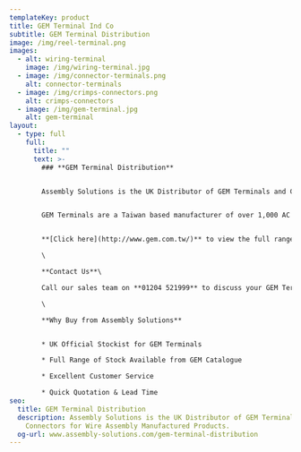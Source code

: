 ```yaml
---
templateKey: product
title: GEM Terminal Ind Co
subtitle: GEM Terminal Distribution
image: /img/reel-terminal.png
images:
  - alt: wiring-terminal
    image: /img/wiring-terminal.jpg
  - image: /img/connector-terminals.png
    alt: connector-terminals
  - image: /img/crimps-connectors.png
    alt: crimps-connectors
  - image: /img/gem-terminal.jpg
    alt: gem-terminal
layout:
  - type: full
    full:
      title: ""
      text: >-
        ### **GEM Terminal Distribution**


        Assembly Solutions is the UK Distributor of GEM Terminals and Connectors.


        GEM Terminals are a Taiwan based manufacturer of over 1,000 AC Terminals and Plug Inserts for Powercords. 


        **[Click here](http://www.gem.com.tw/)** to view the full range of GEM Terminals and Connectors.\

        \

        **Contact Us**\

        Call our sales team on **01204 521999** to discuss your GEM Terminal requirements or email your needs to enquiry@assembly-solutions.com\

        \

        **Why Buy from Assembly Solutions**


        * UK Official Stockist for GEM Terminals

        * Full Range of Stock Available from GEM Catalogue

        * Excellent Customer Service

        * Quick Quotation & Lead Time
seo:
  title: GEM Terminal Distribution
  description: Assembly Solutions is the UK Distributor of GEM Terminals and
    Connectors for Wire Assembly Manufactured Products.
  og-url: www.assembly-solutions.com/gem-terminal-distribution
---
```

